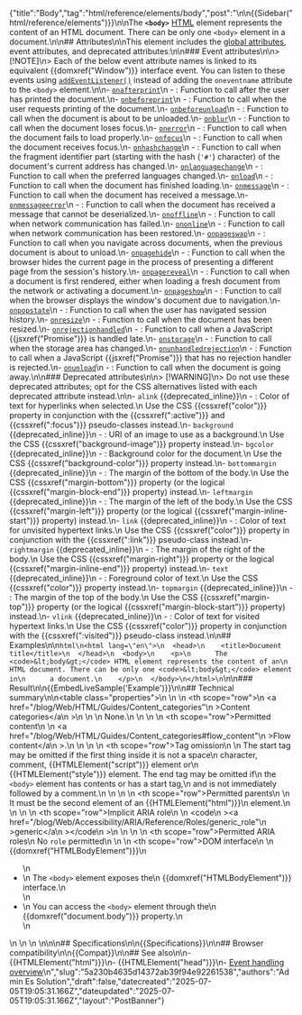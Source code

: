 {"title":"Body","tag":"html/reference/elements/body","post":"\n\n{{Sidebar(\"html/reference/elements\")}}\n\nThe **`<body>`** [HTML](/blog/Web/HTML) element represents the content of an HTML document. There can be only one `<body>` element in a document.\n\n## Attributes\n\nThis element includes the [global attributes](/blog/Web/HTML/Reference/Global_attributes), event attributes, and deprecated attributes:\n\n### Event attributes\n\n> [!NOTE]\n> Each of the below event attribute names is linked to its equivalent {{domxref(\"Window\")}} interface event. You can listen to these events using [`addEventListener()`](/blog/Web/API/EventTarget/addEventListener) instead of adding the `oneventname` attribute to the `<body>` element.\n\n- [`onafterprint`](/blog/Web/API/Window/afterprint_event)\n  - : Function to call after the user has printed the document.\n- [`onbeforeprint`](/blog/Web/API/Window/beforeprint_event)\n  - : Function to call when the user requests printing of the document.\n- [`onbeforeunload`](/blog/Web/API/Window/beforeunload_event)\n  - : Function to call when the document is about to be unloaded.\n- [`onblur`](/blog/Web/API/Window/blur_event)\n  - : Function to call when the document loses focus.\n- [`onerror`](/blog/Web/API/Window/error_event)\n  - : Function to call when the document fails to load properly.\n- [`onfocus`](/blog/Web/API/Window/focus_event)\n  - : Function to call when the document receives focus.\n- [`onhashchange`](/blog/Web/API/Window/hashchange_event)\n  - : Function to call when the fragment identifier part (starting with the hash (`'#'`) character) of the document's current address has changed.\n- [`onlanguagechange`](/blog/Web/API/Window/languagechange_event)\n  - : Function to call when the preferred languages changed.\n- [`onload`](/blog/Web/API/Window/load_event)\n  - : Function to call when the document has finished loading.\n- [`onmessage`](/blog/Web/API/Window/message_event)\n  - : Function to call when the document has received a message.\n- [`onmessageerror`](/blog/Web/API/Window/messageerror_event)\n  - : Function to call when the document has received a message that cannot be deserialized.\n- [`onoffline`](/blog/Web/API/Window/offline_event)\n  - : Function to call when network communication has failed.\n- [`ononline`](/blog/Web/API/Window/online_event)\n  - : Function to call when network communication has been restored.\n- [`onpageswap`](/blog/Web/API/Window/pageswap_event)\n  - : Function to call when you navigate across documents, when the previous document is about to unload.\n- [`onpagehide`](/blog/Web/API/Window/pagehide_event)\n  - : Function to call when the browser hides the current page in the process of presenting a different page from the session's history.\n- [`onpagereveal`](/blog/Web/API/Window/pagereveal_event)\n  - : Function to call when a document is first rendered, either when loading a fresh document from the network or activating a document.\n- [`onpageshow`](/blog/Web/API/Window/pageshow_event)\n  - : Function to call when the browser displays the window's document due to navigation.\n- [`onpopstate`](/blog/Web/API/Window/popstate_event)\n  - : Function to call when the user has navigated session history.\n- [`onresize`](/blog/Web/API/Window/resize_event)\n  - : Function to call when the document has been resized.\n- [`onrejectionhandled`](/blog/Web/API/Window/rejectionhandled_event)\n  - : Function to call when a JavaScript {{jsxref(\"Promise\")}} is handled late.\n- [`onstorage`](/blog/Web/API/Window/storage_event)\n  - : Function to call when the storage area has changed.\n- [`onunhandledrejection`](/blog/Web/API/Window/unhandledrejection_event)\n  - : Function to call when a JavaScript {{jsxref(\"Promise\")}} that has no rejection handler is rejected.\n- [`onunload`](/blog/Web/API/Window/unload_event)\n  - : Function to call when the document is going away.\n\n### Deprecated attributes\n\n> [!WARNING]\n> Do not use these deprecated attributes; opt for the CSS alternatives listed with each deprecated attribute instead.\n\n- `alink` {{deprecated_inline}}\n  - : Color of text for hyperlinks when selected.\n    Use the CSS {{cssxref(\"color\")}} property in conjunction with the {{cssxref(\":active\")}} and {{cssxref(\":focus\")}} pseudo-classes instead.\n- `background` {{deprecated_inline}}\n  - : URI of an image to use as a background.\n    Use the CSS {{cssxref(\"background-image\")}} property instead.\n- `bgcolor` {{deprecated_inline}}\n  - : Background color for the document.\n    Use the CSS {{cssxref(\"background-color\")}} property instead.\n- `bottommargin` {{deprecated_inline}}\n  - : The margin of the bottom of the body.\n    Use the CSS {{cssxref(\"margin-bottom\")}} property (or the logical {{cssxref(\"margin-block-end\")}} property) instead.\n- `leftmargin` {{deprecated_inline}}\n  - : The margin of the left of the body.\n    Use the CSS {{cssxref(\"margin-left\")}} property (or the logical {{cssxref(\"margin-inline-start\")}} property) instead.\n- `link` {{deprecated_inline}}\n  - : Color of text for unvisited hypertext links.\n    Use the CSS {{cssxref(\"color\")}} property in conjunction with the {{cssxref(\":link\")}} pseudo-class instead.\n- `rightmargin` {{deprecated_inline}}\n  - : The margin of the right of the body.\n    Use the CSS {{cssxref(\"margin-right\")}} property or the logical {{cssxref(\"margin-inline-end\")}} property) instead.\n- `text` {{deprecated_inline}}\n  - : Foreground color of text.\n    Use the CSS {{cssxref(\"color\")}} property instead.\n- `topmargin` {{deprecated_inline}}\n  - : The margin of the top of the body.\n    Use the CSS {{cssxref(\"margin-top\")}} property (or the logical {{cssxref(\"margin-block-start\")}} property) instead.\n- `vlink` {{deprecated_inline}}\n  - : Color of text for visited hypertext links.\n    Use the CSS {{cssxref(\"color\")}} property in conjunction with the {{cssxref(\":visited\")}} pseudo-class instead.\n\n## Examples\n\n```html\n<html lang=\"en\">\n  <head>\n    <title>Document title</title>\n  </head>\n  <body>\n    <p>\n      The <code>&lt;body&gt;</code> HTML element represents the content of an\n      HTML document. There can be only one <code>&lt;body&gt;</code> element in\n      a document.\n    </p>\n  </body>\n</html>\n```\n\n### Result\n\n{{EmbedLiveSample('Example')}}\n\n## Technical summary\n\n<table class=\"properties\">\n  <tbody>\n    <tr>\n      <th scope=\"row\">\n        <a href=\"/blog/Web/HTML/Guides/Content_categories\"\n          >Content categories</a\n        >\n      </th>\n      <td>\n        None.\n      </td>\n    </tr>\n    <tr>\n      <th scope=\"row\">Permitted content</th>\n      <td>\n        <a href=\"/blog/Web/HTML/Guides/Content_categories#flow_content\"\n          >Flow content</a\n        >.\n      </td>\n    </tr>\n    <tr>\n      <th scope=\"row\">Tag omission</th>\n      <td>\n        The start tag may be omitted if the first thing inside it is not a space\n        character, comment, {{HTMLElement(\"script\")}} element or\n        {{HTMLElement(\"style\")}} element. The end tag may be omitted if\n        the <code>&#x3C;body></code> element has contents or has a start tag,\n        and is not immediately followed by a comment.\n      </td>\n    </tr>\n    <tr>\n      <th scope=\"row\">Permitted parents</th>\n      <td>\n        It must be the second element of an {{HTMLElement(\"html\")}}\n        element.\n      </td>\n    </tr>\n    <tr>\n      <th scope=\"row\">Implicit ARIA role</th>\n      <td>\n        <code\n          ><a href=\"/blog/Web/Accessibility/ARIA/Reference/Roles/generic_role\"\n            >generic</a\n          ></code\n        >\n      </td>\n    </tr>\n    <tr>\n      <th scope=\"row\">Permitted ARIA roles</th>\n      <td>No <code>role</code> permitted</td>\n    </tr>\n    <tr>\n      <th scope=\"row\">DOM interface</th>\n      <td>\n        {{domxref(\"HTMLBodyElement\")}}\n        <ul>\n          <li>\n            The <code>&#x3C;body></code> element exposes the\n            {{domxref(\"HTMLBodyElement\")}} interface.\n          </li>\n          <li>\n            You can access the <code>&#x3C;body></code> element through the\n            {{domxref(\"document.body\")}} property.\n          </li>\n        </ul>\n      </td>\n    </tr>\n  </tbody>\n</table>\n\n## Specifications\n\n{{Specifications}}\n\n## Browser compatibility\n\n{{Compat}}\n\n## See also\n\n- {{HTMLElement(\"html\")}}\n- {{HTMLElement(\"head\")}}\n- [Event handling overview](/blog/Web/Events/Event_handlers)\n","slug":"5a230b4635d14372ab39f94e92261538","authors":"Admin Es Solution","draft":false,"datecreated":"2025-07-05T19:05:31.166Z","dateupdated":"2025-07-05T19:05:31.166Z","layout":"PostBanner"}